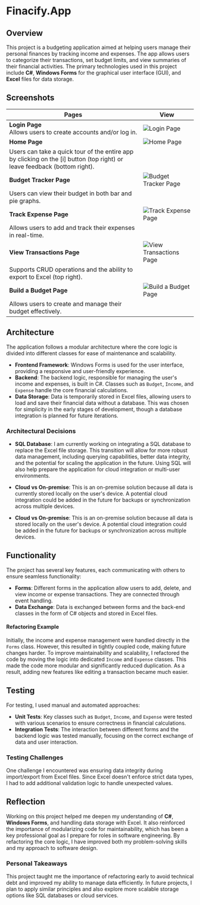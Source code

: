 # Finacify.App

## Overview
This project is a budgeting application aimed at helping users manage their personal finances by tracking income and expenses. The app allows users to categorize their transactions, set budget limits, and view summaries of their financial activities. The primary technologies used in this project include **C#**, **Windows Forms** for the graphical user interface (GUI), and **Excel** files for data storage.


## Screenshots

| Pages                    | View |
|--------------------------|------------|
| **Login Page** <br /> Allows users to create accounts and/or log in. | ![Login Page](https://github.com/user-attachments/assets/edd1da52-cc79-4114-b1c4-f289024cb787) 
| **Home Page**             | ![Home Page](https://github.com/user-attachments/assets/4a25b7d3-e0a5-4009-b713-c50538e2f98d)  
Users can take a quick tour of the entire app by clicking on the [i] button (top right) or leave feedback (bottom right). |
| **Budget Tracker Page**   | ![Budget Tracker Page](https://github.com/user-attachments/assets/553cca5a-e2da-466a-983b-6e14e9448bed)  
Users can view their budget in both bar and pie graphs. |
| **Track Expense Page**    | ![Track Expense Page](https://github.com/user-attachments/assets/df5b413b-9c2e-4c3f-a144-04da19916dea)  
Allows users to add and track their expenses in real-time. |
| **View Transactions Page** | ![View Transactions Page](https://github.com/user-attachments/assets/cf225d51-5a4e-4a5e-9bec-9963a080da81)  
Supports CRUD operations and the ability to export to Excel (top right). |
| **Build a Budget Page**   | ![Build a Budget Page](https://github.com/user-attachments/assets/60491b5c-ed4b-4af0-858c-4f02019ba830)  
Allows users to create and manage their budget effectively. |




## Architecture
The application follows a modular architecture where the core logic is divided into different classes for ease of maintenance and scalability.

- **Frontend Framework**: Windows Forms is used for the user interface, providing a responsive and user-friendly experience.
- **Backend**: The backend logic, responsible for managing the user's income and expenses, is built in C#. Classes such as `Budget`, `Income`, and `Expense` handle the core financial calculations.
- **Data Storage**: Data is temporarily stored in Excel files, allowing users to load and save their financial data without a database. This was chosen for simplicity in the early stages of development, though a database integration is planned for future iterations.

### Architectural Decisions
- **SQL Database**: I am currently working on integrating a SQL database to replace the Excel file storage. This transition will allow for more robust data management, including querying capabilities, better data integrity, and the potential for scaling the application in the future. Using SQL will also help prepare the application for cloud integration or multi-user environments.
- **Cloud vs On-premise**: This is an on-premise solution because all data is currently stored locally on the user's device. A potential cloud integration could be added in the future for backups or synchronization across multiple devices.

- **Cloud vs On-premise**: This is an on-premise solution because all data is stored locally on the user's device. A potential cloud integration could be added in the future for backups or synchronization across multiple devices.

## Functionality
The project has several key features, each communicating with others to ensure seamless functionality:
- **Forms**: Different forms in the application allow users to add, delete, and view income or expense transactions. They are connected through event handling.
- **Data Exchange**: Data is exchanged between forms and the back-end classes in the form of C# objects and stored in Excel files.
  
#### Refactoring Example
Initially, the income and expense management were handled directly in the `Forms` class. However, this resulted in tightly coupled code, making future changes harder. To improve maintainability and scalability, I refactored the code by moving the logic into dedicated `Income` and `Expense` classes. This made the code more modular and significantly reduced duplication. As a result, adding new features like editing a transaction became much easier.

## Testing
For testing, I used manual and automated approaches:
- **Unit Tests**: Key classes such as `Budget`, `Income`, and `Expense` were tested with various scenarios to ensure correctness in financial calculations.
- **Integration Tests**: The interaction between different forms and the backend logic was tested manually, focusing on the correct exchange of data and user interaction.
  
### Testing Challenges
One challenge I encountered was ensuring data integrity during import/export from Excel files. Since Excel doesn't enforce strict data types, I had to add additional validation logic to handle unexpected values.

## Reflection
Working on this project helped me deepen my understanding of **C#**, **Windows Forms**, and handling data storage with Excel. It also reinforced the importance of modularizing code for maintainability, which has been a key professional goal as I prepare for roles in software engineering. By refactoring the core logic, I have improved both my problem-solving skills and my approach to software design.

### Personal Takeaways
This project taught me the importance of refactoring early to avoid technical debt and improved my ability to manage data efficiently. In future projects, I plan to apply similar principles and also explore more scalable storage options like SQL databases or cloud services.
